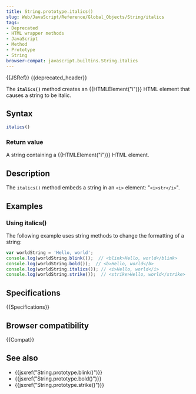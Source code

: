 ```yaml
---
title: String.prototype.italics()
slug: Web/JavaScript/Reference/Global_Objects/String/italics
tags:
- Deprecated
- HTML wrapper methods
- JavaScript
- Method
- Prototype
- String
browser-compat: javascript.builtins.String.italics
---
```

{{JSRef}} {{deprecated_header}}

The **`italics()`** method creates an {{HTMLElement("i")}} HTML element
that causes a string to be italic.

## Syntax

```js
italics()
```

### Return value

A string containing a {{HTMLElement("i")}} HTML element.

## Description

The `italics()` method embeds a string in an `<i>` element: "`<i>str</i>`".

## Examples

### Using italics()

The following example uses string methods to change the formatting of a string:

```js
var worldString = 'Hello, world';
console.log(worldString.blink());  // <blink>Hello, world</blink>
console.log(worldString.bold());  // <b>Hello, world</b>
console.log(worldString.italics()); // <i>Hello, world</i>
console.log(worldString.strike());  // <strike>Hello, world</strike>
```

## Specifications

{{Specifications}}

## Browser compatibility

{{Compat}}

## See also

- {{jsxref("String.prototype.blink()")}}
- {{jsxref("String.prototype.bold()")}}
- {{jsxref("String.prototype.strike()")}}
